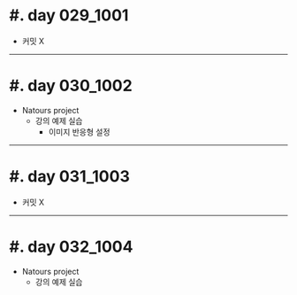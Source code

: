 #. day 029_1001
===============
* 커밋 X

------------------------------------------
#. day 030_1002
===============
* Natours project
    * 강의 예제 실습
        * 이미지 반응형 설정


------------------------------------------
#. day 031_1003
===============
* 커밋 X

------------------------------------------
#. day 032_1004
===============
* Natours project
    * 강의 예제 실습
